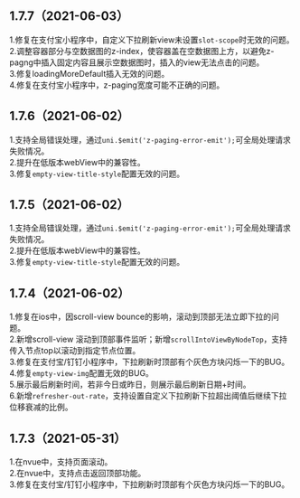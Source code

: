 ## 1.7.7（2021-06-03）
1.修复在支付宝小程序中，自定义下拉刷新view未设置`slot-scope`时无效的问题。  
2.调整容器部分与空数据图的z-index，使容器盖在空数据图上方，以避免z-pagng中插入固定内容且展示空数据图时，插入的view无法点击的问题。  
3.修复loadingMoreDefault插入无效的问题。  
4.修复在支付宝小程序中，z-paging宽度可能不正确的问题。
## 1.7.6（2021-06-02）
1.支持全局错误处理，通过`uni.$emit('z-paging-error-emit');`可全局处理请求失败情况。  
2.提升在低版本webView中的兼容性。  
3.修复`empty-view-title-style`配置无效的问题。
## 1.7.5（2021-06-02）
1.支持全局错误处理，通过`uni.$emit('z-paging-error-emit');`可全局处理请求失败情况。  
2.提升在低版本webView中的兼容性。  
3.修复`empty-view-title-style`配置无效的问题。  
## 1.7.4（2021-06-02）
1.修复在ios中，因scroll-view bounce的影响，滚动到顶部无法立即下拉的问题。  
2.新增scroll-view 滚动到顶部事件监听；新增`scrollIntoViewByNodeTop`，支持传入节点top以滚动到指定节点位置。  
3.修复在支付宝/钉钉小程序中，下拉刷新时顶部有个灰色方块闪烁一下的BUG。  
4.修复`empty-view-img`配置无效的BUG。  
5.展示最后刷新时间，若非今日或昨日，则展示最后刷新日期+时间。  
6.新增`refresher-out-rate`，支持设置自定义下拉刷新下拉超出阈值后继续下拉位移衰减的比例。
## 1.7.3（2021-05-31）
1.在nvue中，支持页面滚动。  
2.在nvue中，支持点击返回顶部功能。  
3.修复在支付宝/钉钉小程序中，下拉刷新时顶部有个灰色方块闪烁一下的BUG。
